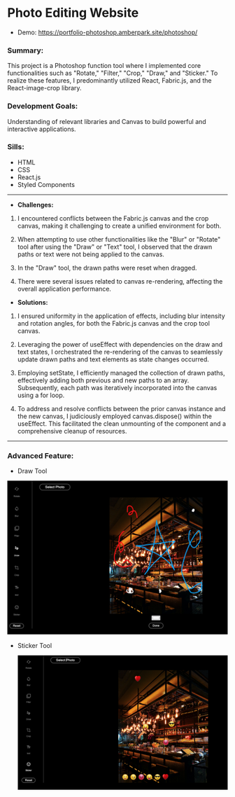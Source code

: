 # Photo Editing Website
+ Demo: https://portfolio-photoshop.amberpark.site/photoshop/

  
### **Summary:**
This project is a Photoshop function tool where I implemented core functionalities such as "Rotate," "Filter," "Crop," "Draw," and "Sticker." To realize these features, I predominantly utilized React, Fabric.js, and the React-image-crop library.

### **Development Goals:** 
Understanding of relevant libraries and Canvas to build powerful and interactive applications.

### **Sills:** 
+ HTML
+ CSS
+ React.js
+ Styled Components
  
-------
+ **Challenges:**

1. I encountered conflicts between the Fabric.js canvas and the crop canvas, making it challenging to create a unified environment for both.

2. When attempting to use other functionalities like the "Blur" or "Rotate" tool after using the "Draw" or "Text" tool, I observed that the drawn paths or text were not being applied to the canvas.

3. In the "Draw" tool, the drawn paths were reset when dragged.

4. There were several issues related to canvas re-rendering, affecting the overall application performance.

   

+ **Solutions:**

1. I ensured uniformity in the application of effects, including blur intensity and rotation angles, for both the Fabric.js canvas and the crop tool canvas.

2. Leveraging the power of useEffect with dependencies on the draw and text states, I orchestrated the re-rendering of the canvas to seamlessly update drawn paths and text elements as state changes occurred.

3. Employing setState, I efficiently managed the collection of drawn paths, effectively adding both previous and new paths to an array. Subsequently, each path was iteratively incorporated into the canvas using a for loop.

4. To address and resolve conflicts between the prior canvas instance and the new canvas, I judiciously employed canvas.dispose() within the useEffect. This facilitated the clean unmounting of the component and a comprehensive cleanup of resources.
-------

### **Advanced Feature:** 
+ Draw Tool

![draw](https://github.com/ParkAmber/frontend-portfolio-photoshop/blob/main/draw.png)

+ Sticker Tool

  ![sticker](https://github.com/ParkAmber/frontend-portfolio-photoshop/blob/main/sticker.png)
